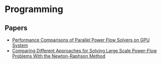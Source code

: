 # Programming

## Papers

- [Performance Comparisons of Parallel Power Flow Solvers on GPU System](https://ieeexplore.ieee.org/document/6300155)
- [Comparing Different Approaches for Solving Large Scale Power-Flow Problems With the Newton-Raphson Method](https://ieeexplore.ieee.org/document/9399417)

